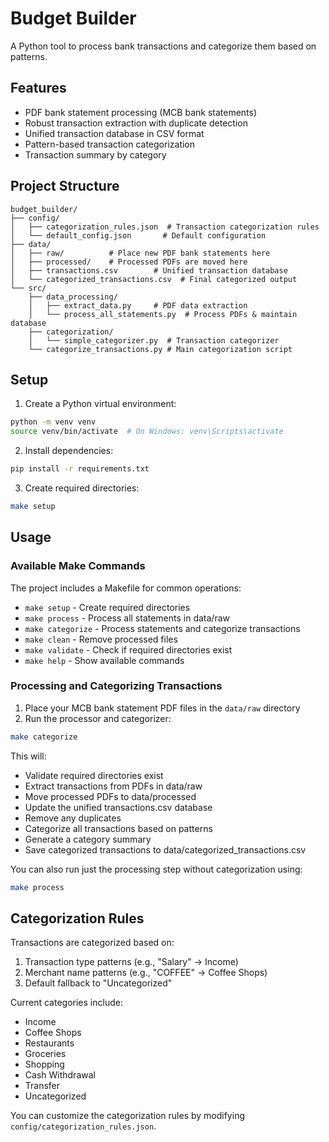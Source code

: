 # Budget Builder

A Python tool to process bank transactions and categorize them based on patterns.

## Features

- PDF bank statement processing (MCB bank statements)
- Robust transaction extraction with duplicate detection
- Unified transaction database in CSV format
- Pattern-based transaction categorization
- Transaction summary by category

## Project Structure

```
budget_builder/
├── config/
│   ├── categorization_rules.json  # Transaction categorization rules
│   └── default_config.json       # Default configuration
├── data/
│   ├── raw/          # Place new PDF bank statements here
│   ├── processed/    # Processed PDFs are moved here
│   ├── transactions.csv        # Unified transaction database
│   └── categorized_transactions.csv  # Final categorized output
└── src/
    ├── data_processing/
    │   ├── extract_data.py     # PDF data extraction
    │   └── process_all_statements.py  # Process PDFs & maintain database
    ├── categorization/
    │   └── simple_categorizer.py  # Transaction categorizer
    └── categorize_transactions.py # Main categorization script
```

## Setup

1. Create a Python virtual environment:
```bash
python -m venv venv
source venv/bin/activate  # On Windows: venv\Scripts\activate
```

2. Install dependencies:
```bash
pip install -r requirements.txt
```

3. Create required directories:
```bash
make setup
```

## Usage

### Available Make Commands

The project includes a Makefile for common operations:

- `make setup` - Create required directories
- `make process` - Process all statements in data/raw
- `make categorize` - Process statements and categorize transactions
- `make clean` - Remove processed files
- `make validate` - Check if required directories exist
- `make help` - Show available commands

### Processing and Categorizing Transactions

1. Place your MCB bank statement PDF files in the `data/raw` directory
2. Run the processor and categorizer:
```bash
make categorize
```

This will:
- Validate required directories exist
- Extract transactions from PDFs in data/raw
- Move processed PDFs to data/processed
- Update the unified transactions.csv database
- Remove any duplicates
- Categorize all transactions based on patterns
- Generate a category summary
- Save categorized transactions to data/categorized_transactions.csv

You can also run just the processing step without categorization using:
```bash
make process
```

## Categorization Rules

Transactions are categorized based on:
1. Transaction type patterns (e.g., "Salary" → Income)
2. Merchant name patterns (e.g., "COFFEE" → Coffee Shops)
3. Default fallback to "Uncategorized"

Current categories include:
- Income
- Coffee Shops
- Restaurants
- Groceries
- Shopping
- Cash Withdrawal
- Transfer
- Uncategorized

You can customize the categorization rules by modifying `config/categorization_rules.json`.

